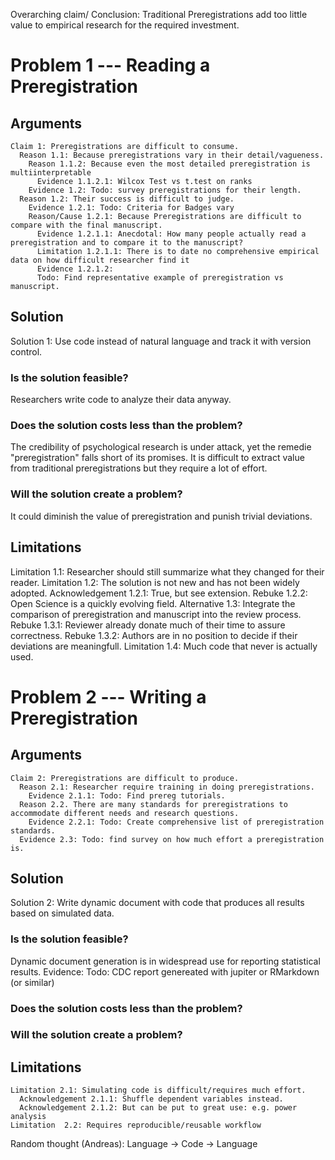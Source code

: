 Overarching claim/ Conclusion: Traditional Preregistrations add too little value to empirical research for the required investment.

# Problem 1 --- Reading a Preregistration

## Arguments

```
Claim 1: Preregistrations are difficult to consume.
  Reason 1.1: Because preregistrations vary in their detail/vagueness.
    Reason 1.1.2: Because even the most detailed preregistration is multiinterpretable
      Evidence 1.1.2.1: Wilcox Test vs t.test on ranks
    Evidence 1.2: Todo: survey preregistrations for their length.
  Reason 1.2: Their success is difficult to judge.
    Evidence 1.2.1: Todo: Criteria for Badges vary
    Reason/Cause 1.2.1: Because Preregistrations are difficult to compare with the final manuscript.
      Evidence 1.2.1.1: Anecdotal: How many people actually read a preregistration and to compare it to the manuscript?
      Limitation 1.2.1.1: There is to date no comprehensive empirical data on how difficult researcher find it
      Evidence 1.2.1.2: 
      Todo: Find representative example of preregistration vs manuscript.
```

## Solution

Solution 1: Use code instead of natural language and track it with version control.

### Is the solution feasible?

Researchers write code to analyze their data anyway.

### Does the solution costs less than the problem?

The credibility of psychological research is under attack, yet the remedie "preregistration" falls short of its promises. It is difficult to extract value from traditional preregistrations but they require a lot of effort.

### Will the solution create a problem?

It could diminish the value of preregistration and punish trivial deviations.

## Limitations

Limitation 1.1: Researcher should still summarize what they changed for their reader.
Limitation 1.2: The solution is not new and has not been widely adopted.
  Acknowledgement 1.2.1: True, but see extension.
  Rebuke 1.2.2: Open Science is a quickly evolving field.
Alternative 1.3: Integrate the comparison of preregistration and manuscript into the review process.
  Rebuke 1.3.1: Reviewer already donate much of their time to assure correctness.
  Rebuke 1.3.2: Authors are in no position to decide if their deviations are meaningfull.
Limitation 1.4: Much code that never is actually used.

# Problem 2 --- Writing a Preregistration

## Arguments

```
Claim 2: Preregistrations are difficult to produce.
  Reason 2.1: Researcher require training in doing preregistrations.
    Evidence 2.1.1: Todo: Find prereg tutorials.
  Reason 2.2. There are many standards for preregistrations to accommodate different needs and research questions.
    Evidence 2.2.1: Todo: Create comprehensive list of preregistration standards.
  Evidence 2.3: Todo: find survey on how much effort a preregistration is.
```

## Solution

Solution 2: Write dynamic document with code that produces all results based on simulated data.

### Is the solution feasible?

Dynamic document generation is in widespread use for reporting statistical results.
Evidence: Todo: CDC report genereated with jupiter or RMarkdown (or similar)

### Does the solution costs less than the problem?


### Will the solution create a problem?


## Limitations

```
Limitation 2.1: Simulating code is difficult/requires much effort.
  Acknowledgement 2.1.1: Shuffle dependent variables instead.
  Acknowledgement 2.1.2: But can be put to great use: e.g. power analysis
Limitation  2.2: Requires reproducible/reusable workflow
```

Random thought (Andreas): Language -> Code -> Language
